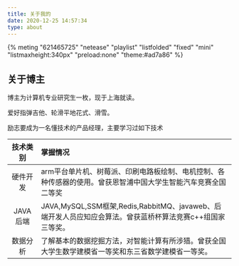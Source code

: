 ```yaml
---
title: 关于我的
date: 2020-12-25 14:57:34
type: about
---
```


{% meting "621465725" "netease" "playlist" "listfolded" "fixed" "mini" "listmaxheight:340px" "preload:none" "theme:#ad7a86" %}

## 关于博主

博主为计算机专业研究生一枚，现于上海就读。

爱好指弹吉他、轮滑平地花式、滑雪。

励志要成为一名懂技术的产品经理，主要学习过如下技术

 技术类别 | 掌握情况                                                     
 :------: | :----------------------------------------------------------- 
 硬件开发 | arm平台单片机、树莓派、印刷电路板绘制、电机控制、各种传感器的使用。曾获恩智浦中国大学生智能汽车竞赛全国二等奖 
 JAVA后端 | JAVA,MySQL,SSM框架,Redis,RabbitMQ、javaweb、后端开发人员应知应会算法。曾获蓝桥杯算法竞赛c++组国家三等奖。 
 数据分析 | 了解基本的数据挖掘方法，对智能计算有所涉猎。曾获全国大学生数学建模省一等奖和东三省数学建模省一等奖。 